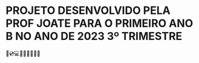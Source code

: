 # PROJETO DESENVOLVIDO PELA PROF JOATE PARA O PRIMEIRO ANO B NO ANO DE 2023 3º TRIMESTRE

📒💿💻🧪😶🤐😧😬📝
